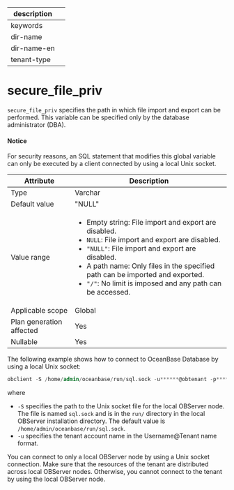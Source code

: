 |description||
|---|---|
|keywords||
|dir-name||
|dir-name-en||
|tenant-type||

# secure_file_priv

`secure_file_priv` specifies the path in which file import and export can be performed. This variable can be specified only by the database administrator (DBA).

<main id="notice" type='notice'>
  <h4>Notice</h4>
  <p>For security reasons, an SQL statement that modifies this global variable can only be executed by a client connected by using a local Unix socket. </p>
</main>

| **Attribute** | **Description** |
|-----------|---------|
| Type | Varchar |
| Default value | "NULL" |
| Value range | <ul><li>Empty string: File import and export are disabled. </li><li> `NULL`: File import and export are disabled.  </li><li> `"NULL"`: File import and export are disabled.  </li><li>A path name: Only files in the specified path can be imported and exported.  </li><li>`"/"`: No limit is imposed and any path can be accessed. </li></ul> |
| Applicable scope | Global |
| Plan generation affected | Yes |
| Nullable | Yes |

The following example shows how to connect to OceanBase Database by using a local Unix socket:

```sql
obclient -S /home/admin/oceanbase/run/sql.sock -u******@obtenant -p******
```

where

* `-S` specifies the path to the Unix socket file for the local OBServer node. The file is named `sql.sock` and is in the `run/` directory in the local OBServer installation directory. The default value is `/home/admin/oceanbase/run/sql.sock`.
* `-u` specifies the tenant account name in the Username@Tenant name format.
  
You can connect to only a local OBServer node by using a Unix socket connection. Make sure that the resources of the tenant are distributed across local OBServer nodes. Otherwise, you cannot connect to the tenant by using the local OBServer node.
